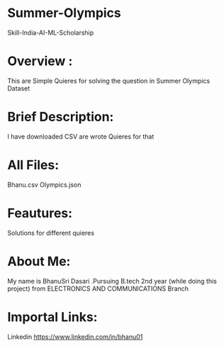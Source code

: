 # Summer-Olympics
Skill-India-AI-ML-Scholarship


# Overview :
This are Simple Quieres for solving the question in Summer Olympics Dataset

# Brief Description:
I have downloaded CSV are wrote Quieres for that

# All Files: 
Bhanu.csv
Olympics.json

# Feautures:
Solutions for different quieres

# About Me:
My name is BhanuSri Dasari .Pursuing B.tech 2nd year (while doing this project)
from ELECTRONICS AND COMMUNICATIONS Branch

# Importal Links: 
Linkedin
https://www.linkedin.com/in/bhanu01
